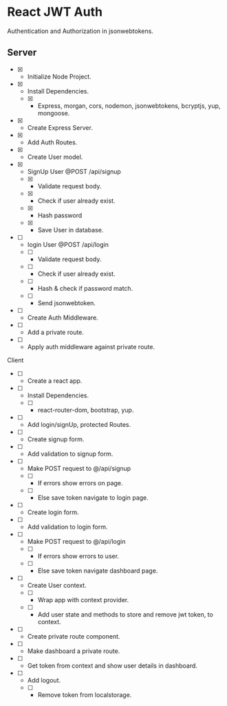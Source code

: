 # React JWT Auth

Authentication and Authorization in jsonwebtokens.

## Server

* [X] - Initialize Node Project.
* [X] - Install Dependencies.
  * [X] - Express, morgan, cors, nodemon, jsonwebtokens, bcryptjs, yup, mongoose.
* [X] - Create Express Server.
* [X] - Add Auth Routes.
* [X] - Create User model.
* [X] - SignUp User @POST /api/signup
  * [X] - Validate request body.
  * [X] - Check if user already exist.
  * [X] - Hash password
  * [X] - Save User in database.
* [ ] - login User @POST /api/login
  * [ ] - Validate request body.
  * [ ] - Check if user already exist.
  * [ ] - Hash  & check if password match.
  * [ ] - Send jsonwebtoken.
* [ ] - Create Auth Middleware.
* [ ] - Add a private route.
* [ ] - Apply auth middleware against private route.

Client

* [ ] - Create a react app.
* [ ] - Install Dependencies.
  * [ ] - react-router-dom, bootstrap, yup.
* [ ] - Add login/signUp, protected Routes.
* [ ] - Create signup form.
* [ ] - Add validation to signup form.
* [ ] - Make POST request to @/api/signup
  * [ ] - If errors show errors on page.
  * [ ] - Else save token navigate to login page.
* [ ] - Create login form.
* [ ] - Add validation to login form.
* [ ] - Make POST request to @/api/login
  * [ ] - If errors show errors to user.
  * [ ] - Else save token navigate dashboard page.
* [ ] - Create User context.
  * [ ] - Wrap app with context provider.
  * [ ] - Add user state and methods to store and remove jwt token, to context.
* [ ] - Create private route component.
* [ ] - Make dashboard a private route.
* [ ] - Get token from context and show user details in dashboard.
* [ ] - Add logout.
  * [ ] - Remove token from localstorage.
